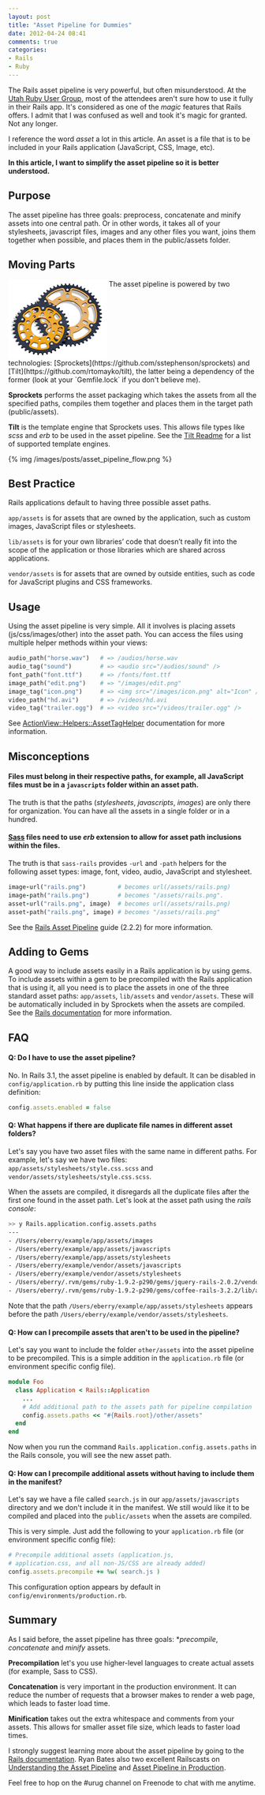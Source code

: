 ```yaml
---
layout: post
title: "Asset Pipeline for Dummies"
date: 2012-04-24 08:41
comments: true
categories: 
- Rails
- Ruby
---
```


The Rails asset pipeline is very powerful, but often misunderstood. At the [Utah Ruby User Group](http://utruby.org), most of the attendees aren't sure how to use it fully in their Rails app. It's considered as one of the *magic* features that Rails offers. I admit that I was confused as well and took it's magic for granted. Not any longer. 

I reference the word *asset* a lot in this article. An asset is a file that is to be included in your Rails application (JavaScript, CSS, Image, etc).

**In this article, I want to simplify the asset pipeline so it is better understood.**

## Purpose

The asset pipeline has three goals: preprocess, concatenate and minify assets into one central path. Or in other words, it takes all of your stylesheets, javascript files, images and any other files you want, joins them together when possible, and places them in the public/assets folder.

## Moving Parts

<img src="/images/posts/sprockets.png" class="fleft" align="top" />
The asset pipeline is powered by two technologies: [Sprockets](https://github.com/sstephenson/sprockets) and [Tilt](https://github.com/rtomayko/tilt), the latter being a dependency of the former (look at your `Gemfile.lock` if you don't believe me). 

**Sprockets** performs the asset packaging which takes the assets from all the specified paths, compiles them together and places them in the target path (public/assets).

**Tilt** is the template engine that Sprockets uses. This allows file types like *scss* and *erb* to be used in the asset pipeline. See the [Tilt Readme](https://github.com/rtomayko/tilt/blob/master/README.md) for a list of supported template engines.

{% img /images/posts/asset_pipeline_flow.png %}

## Best Practice

Rails applications default to having three possible asset paths.

`app/assets` is for assets that are owned by the application, such as custom images, JavaScript files or stylesheets.

`lib/assets` is for your own libraries’ code that doesn’t really fit into the scope of the application or those libraries which are shared across applications.

`vendor/assets` is for assets that are owned by outside entities, such as code for JavaScript plugins and CSS frameworks.

## Usage

Using the asset pipeline is very simple. All it involves is placing assets (js/css/images/other) into the asset path. You can access the files using multiple helper methods within your views:

```ruby
audio_path("horse.wav")   # => /audios/horse.wav
audio_tag("sound")        # => <audio src="/audios/sound" />
font_path("font.ttf")     # => /fonts/font.ttf
image_path("edit.png")    # => "/images/edit.png"
image_tag("icon.png")     # => <img src="/images/icon.png" alt="Icon" />
video_path("hd.avi")      # => /videos/hd.avi
video_tag("trailer.ogg")  # => <video src="/videos/trailer.ogg" />
```

See [ActionView::Helpers::AssetTagHelper](http://api.rubyonrails.org/classes/ActionView/Helpers/AssetTagHelper.html) documentation for more information.

## Misconceptions

#### Files must belong in their respective paths, for example, all JavaScript files must be in a `javascripts` folder within an asset path.

The truth is that the paths (*stylesheets*, *javascripts*, *images*) are only there for organization. You can have all the assets in a single folder or in a hundred.

#### [Sass](http://sass-lang.com/) files need to use *erb* extension to allow for asset path inclusions within the files. 

The truth is that `sass-rails` provides `-url` and `-path` helpers for the following asset types: image, font, video, audio, JavaScript and stylesheet.

```ruby
image-url("rails.png")         # becomes url(/assets/rails.png)
image-path("rails.png")        # becomes "/assets/rails.png".
asset-url("rails.png", image)  # becomes url(/assets/rails.png)
asset-path("rails.png", image) # becomes "/assets/rails.png"
```

See the [Rails Asset Pipeline](http://guides.rubyonrails.org/asset_pipeline.html#coding-links-to-assets) guide (2.2.2) for more information.

## Adding to Gems

A good way to include assets easily in a Rails application is by using gems. To include assets within a gem to be precompiled with the Rails application that is using it, all you need is to place the assets in one of the three standard asset paths: `app/assets`, `lib/assets` and `vendor/assets`. These will be automatically included in by Sprockets when the assets are compiled. See the [Rails documentation](http://guides.rubyonrails.org/asset_pipeline.html#adding-assets-to-your-gems) for more information.

## FAQ

#### Q: Do I have to use the asset pipeline?

No. In Rails 3.1, the asset pipeline is enabled by default. It can be disabled in `config/application.rb` by putting this line inside the application class definition:

```ruby
config.assets.enabled = false
```

#### Q: What happens if there are duplicate file names in different asset folders?

Let's say you have two asset files with the same name in different paths. For example, let's say we have two files: `app/assets/stylesheets/style.css.scss` and `vendor/assets/stylesheets/style.css.scss`. 

When the assets are compiled, it disregards all the duplicate files after the first one found in the asset path. Let's look at the asset path using the *rails console*:

```bash
>> y Rails.application.config.assets.paths
---
- /Users/eberry/example/app/assets/images
- /Users/eberry/example/app/assets/javascripts
- /Users/eberry/example/app/assets/stylesheets
- /Users/eberry/example/vendor/assets/javascripts
- /Users/eberry/example/vendor/assets/stylesheets
- /Users/eberry/.rvm/gems/ruby-1.9.2-p290/gems/jquery-rails-2.0.2/vendor/assets/javascripts
- /Users/eberry/.rvm/gems/ruby-1.9.2-p290/gems/coffee-rails-3.2.2/lib/assets/javascripts
```

Note that the path `/Users/eberry/example/app/assets/stylesheets` appears before the path `/Users/eberry/example/vendor/assets/stylesheets`.

#### Q: How can I precompile assets that aren't to be used in the pipeline?

Let's say you want to include the folder `other/assets` into the asset pipeline to be precompiled. This is a simple addition in the `application.rb` file (or environment specific config file).

```ruby
module Foo
  class Application < Rails::Application
    ...
    # Add additional path to the assets path for pipeline compilation
    config.assets.paths << "#{Rails.root}/other/assets"
  end
end
```

Now when you run the command `Rails.application.config.assets.paths` in the Rails console, you will see the new asset path.

#### Q: How can I precompile additional assets without having to include them in the manifest?

Let's say we have a file called `search.js` in our `app/assets/javascripts` directory and we don't include it in the manifest. We still would like it to be compiled and placed into the `public/assets` when the assets are compiled.

This is very simple. Just add the following to your `application.rb` file (or environment specific config file):

```ruby
# Precompile additional assets (application.js, 
# application.css, and all non-JS/CSS are already added)
config.assets.precompile += %w( search.js )
```

This configuration option appears by default in `config/environments/production.rb`.

## Summary

As I said before, the asset pipeline has three goals: **precompile*, *concatenate* and *minify* assets.

**Precompilation** let's you use higher-level languages to create actual assets (for example, Sass to CSS).

**Concatenation** is very important in the production environment. It can reduce the number of requests that a browser makes to render a web page, which leads to faster load time.

**Minification** takes out the extra whitespace and comments from your assets. This allows for smaller asset file size, which leads to faster load times.

I strongly suggest learning more about the asset pipeline by going to the [Rails documentation](http://guides.rubyonrails.org/asset_pipeline.html). Ryan Bates also two excellent Railscasts on [Understanding the Asset Pipeline](http://railscasts.com/episodes/341-asset-pipeline-in-production) and [Asset Pipeline in Production](http://railscasts.com/episodes/341-asset-pipeline-in-production).

Feel free to hop on the #urug channel on Freenode to chat with me anytime.
